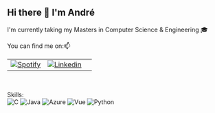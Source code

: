 ## Hi there 👋 I'm André

I'm currently taking my Masters in Computer Science & Engineering 🎓

You can find me on:📫

| | | |
|-|-|-|
| [![Spotify](https://upload.wikimedia.org/wikipedia/commons/thumb/1/19/Spotify_logo_without_text.svg/2048px-Spotify_logo_without_text.svg.png)](https://open.spotify.com/user/214pt7dmn7csobdwbpmh2gvca?si=966808c6437249d5) | [![Linkedin](https://brandlogos.net/wp-content/uploads/2016/06/linkedin-logo.png)](https://www.linkedin.com/in/andr%C3%A9-singh/) |

<br />

Skills:  
![C](https://upload.wikimedia.org/wikipedia/commons/1/18/C_Programming_Language.svg) ![Java](https://upload.wikimedia.org/wikipedia/en/3/30/Java_programming_language_logo.svg) ![Azure](https://arunpotti.files.wordpress.com/2021/12/microsoft_azure.svg_.png) ![Vue](https://vuejs.org/images/logo.png) ![Python](https://cdn3.iconfinder.com/data/icons/logos-and-brands-adobe/512/267_Python-512.png)
